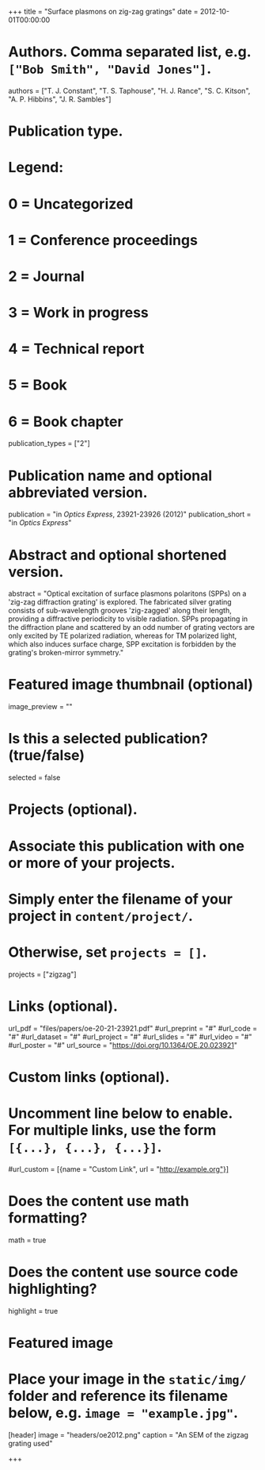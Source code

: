 +++
title = "Surface plasmons on zig-zag gratings"
date = 2012-10-01T00:00:00

# Authors. Comma separated list, e.g. `["Bob Smith", "David Jones"]`.
authors = ["T. J. Constant", "T. S. Taphouse", "H. J. Rance", "S. C. Kitson", "A. P. Hibbins", "J. R. Sambles"]

# Publication type.
# Legend:
# 0 = Uncategorized
# 1 = Conference proceedings
# 2 = Journal
# 3 = Work in progress
# 4 = Technical report
# 5 = Book
# 6 = Book chapter
publication_types = ["2"]

# Publication name and optional abbreviated version.
publication = "in *Optics Express*,  23921-23926 (2012)"
publication_short = "in *Optics Express*"

# Abstract and optional shortened version.
abstract = "Optical excitation of surface plasmons polaritons (SPPs) on a 'zig-zag diffraction grating' is explored. The fabricated silver grating consists of sub-wavelength grooves 'zig-zagged' along their length, providing a diffractive periodicity to visible radiation. SPPs propagating in the diffraction plane and scattered by an odd number of grating vectors are only excited by TE polarized radiation, whereas for TM polarized light, which also induces surface charge, SPP excitation is forbidden by the grating's broken-mirror symmetry."

# Featured image thumbnail (optional)
image_preview = ""

# Is this a selected publication? (true/false)
selected = false

# Projects (optional).
#   Associate this publication with one or more of your projects.
#   Simply enter the filename of your project in `content/project/`.
#   Otherwise, set `projects = []`.
projects = ["zigzag"]

# Links (optional).
url_pdf = "files/papers/oe-20-21-23921.pdf"
#url_preprint = "#"
#url_code = "#"
#url_dataset = "#"
#url_project = "#"
#url_slides = "#"
#url_video = "#"
#url_poster = "#"
url_source = "https://doi.org/10.1364/OE.20.023921"

# Custom links (optional).
#   Uncomment line below to enable. For multiple links, use the form `[{...}, {...}, {...}]`.
#url_custom = [{name = "Custom Link", url = "http://example.org"}]

# Does the content use math formatting?
math = true

# Does the content use source code highlighting?
highlight = true

# Featured image
# Place your image in the `static/img/` folder and reference its filename below, e.g. `image = "example.jpg"`.
[header]
image = "headers/oe2012.png"
caption = "An SEM of the zigzag grating used"

+++

